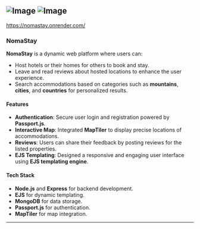 ![Image](https://github.com/user-attachments/assets/d71d59d0-066f-45d8-8471-1064d3497da3)
![Image](https://github.com/user-attachments/assets/ff02625b-22b6-4ff6-ae48-bc89dd6a0889)
---
https://nomastay.onrender.com/

### **NomaStay**  
**NomaStay** is a dynamic web platform where users can:  
- Host hotels or their homes for others to book and stay.  
- Leave and read reviews about hosted locations to enhance the user experience.  
- Search accommodations based on categories such as **mountains**, **cities**, and **countries** for personalized results.  

#### **Features**  
- **Authentication**: Secure user login and registration powered by **Passport.js**.  
- **Interactive Map**: Integrated **MapTiler** to display precise locations of accommodations.  
- **Reviews**: Users can share their feedback by posting reviews for the listed properties.  
- **EJS Templating**: Designed a responsive and engaging user interface using **EJS templating engine**.  

#### **Tech Stack**  
- **Node.js** and **Express** for backend development.  
- **EJS** for dynamic templating.  
- **MongoDB** for data storage.  
- **Passport.js** for authentication.  
- **MapTiler** for map integration.  

--- 

